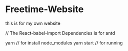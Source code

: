 # Freetime-Website
this is for my own website

// The React-babel-import Dependencies is for antd

yarn // for install node_modules
yarn start // for running
